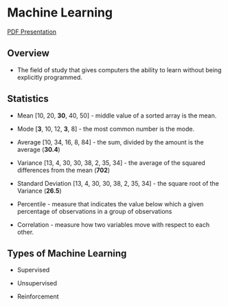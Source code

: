 # Machine Learning

[PDF Presentation]()

## Overview

- The field of study that gives computers the ability to learn without being explicitly programmed.

## Statistics

- Mean [10, 20, **30**, 40, 50] - middle value of a sorted array is the mean.

- Mode [**3**, 10, 12, **3**, 8] - the most common number is the mode.

- Average [10, 34, 16, 8, 84] - the sum, divided by the amount is the average (**30.4**)

- Variance [13, 4, 30, 30, 38, 2, 35, 34] - the average of the squared differences from the mean (**702**)

- Standard Deviation [13, 4, 30, 30, 38, 2, 35, 34] - the square root of the Variance (**26.5**)

- Percentile - measure that indicates the value below which a given percentage of observations in a group of observations

- Correlation - measure how two variables move with respect to each other.

## Types of Machine Learning

- Supervised

- Unsupervised
	
- Reinforcement
	
